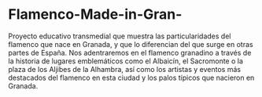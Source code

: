 # Flamenco-Made-in-Gran-
Proyecto educativo transmedial que muestra las particularidades del flamenco que nace en Granada, y que lo diferencian del que surge en otras partes de España. Nos adentraremos en el flamenco granadino a través de la historia de lugares emblemáticos como el Albaicín, el Sacromonte o la plaza de los Aljibes de la Alhambra, así como los artistas y eventos más destacados del flamenco en esta ciudad y los palos típicos que nacieron en Granada.
